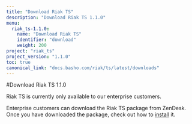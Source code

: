 ```yaml
---
title: "Download Riak TS"
description: "Download Riak TS 1.1.0"
menu:
  riak_ts-1.1.0:
    name: "Download Riak TS"
    identifier: "download"
    weight: 200
project: "riak_ts"
project_version: "1.1.0"
toc: true
canonical_link: "docs.basho.com/riak/ts/latest/downloads"
---
```


[installing]: http://docs.basho.com/riakts/1.1.0/installing/installing/

#Download Riak TS 1.1.0

Riak TS is currently only available to our enterprise customers. 

Enterprise customers can download the Riak TS package from ZenDesk. Once you have downloaded the package, check out how to [install][installing] it.
